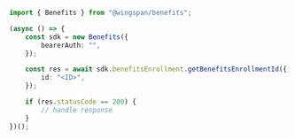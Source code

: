 <!-- Start SDK Example Usage -->
```typescript
import { Benefits } from "@wingspan/benefits";

(async () => {
    const sdk = new Benefits({
        bearerAuth: "",
    });

    const res = await sdk.benefitsEnrollment.getBenefitsEnrollmentId({
        id: "<ID>",
    });

    if (res.statusCode == 200) {
        // handle response
    }
})();

```
<!-- End SDK Example Usage -->